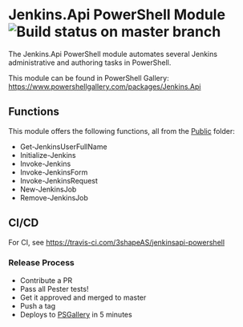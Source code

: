 
# Jenkins.Api PowerShell Module ![Build status on master branch](https://travis-ci.com/3shapeAS/jenkinsapi-powershell.svg?branch=master)

The Jenkins.Api PowerShell module automates several Jenkins administrative and authoring tasks in PowerShell.

This module can be found in PowerShell Gallery: https://www.powershellgallery.com/packages/Jenkins.Api

## Functions

This module offers the following functions, all from the [Public](/Public) folder:

* Get-JenkinsUserFullName
* Initialize-Jenkins
* Invoke-Jenkins
* Invoke-JenkinsForm
* Invoke-JenkinsRequest
* New-JenkinsJob
* Remove-JenkinsJob

## CI/CD

For CI, see https://travis-ci.com/3shapeAS/jenkinsapi-powershell

### Release Process

* Contribute a PR
* Pass all Pester tests!
* Get it approved and merged to master
* Push a tag
* Deploys to [PSGallery](https://www.powershellgallery.com/packages/Jenkins.Api) in 5 minutes
